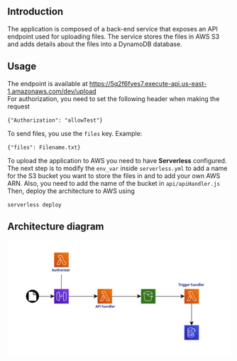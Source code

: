## Introduction
The application is composed of a back-end service that exposes an API endpoint used for uploading files. The service stores the files in AWS S3 and adds details about the files into a DynamoDB database.

## Usage
The endpoint is available at https://5q2f6fyes7.execute-api.us-east-1.amazonaws.com/dev/upload  
For authorization, you need to set the following header when making the request
```
{"Authorization": "allowTest"}
```
To send files, you use the `files` key. Example:
```
{"files": Filename.txt}
```

To upload the application to AWS you need to have **Serverless** configured.  
The next step is to modify the `env_var` inside `serverless.yml` to add a name for the S3 bucket you want to store the files in and to add your own AWS ARN. Also, you need to add the name of the bucket in `api/apiHandler.js`  
Then, deploy the architecture to AWS using

```
serverless deploy
```

## Architecture diagram

![Diagram](https://github.com/gabyvlad96/cloud-development-challenge/blob/main/Diagram.png)
